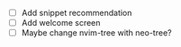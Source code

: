 - [ ] Add snippet recommendation
- [ ] Add welcome screen
- [ ] Maybe change nvim-tree with neo-tree?
